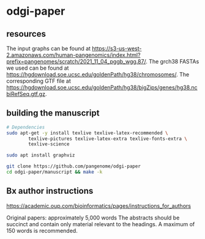# odgi-paper

## resources

The input graphs can be found at https://s3-us-west-2.amazonaws.com/human-pangenomics/index.html?prefix=pangenomes/scratch/2021_11_04_pggb_wgg.87/.
The grch38 FASTAs we used can be found at https://hgdownload.soe.ucsc.edu/goldenPath/hg38/chromosomes/.
The corresponding GTF file at https://hgdownload.soe.ucsc.edu/goldenPath/hg38/bigZips/genes/hg38.ncbiRefSeq.gtf.gz.

## building the manuscript

```bash
# Dependencies
sudo apt-get -y install texlive texlive-latex-recommended \
        texlive-pictures texlive-latex-extra texlive-fonts-extra \
        texlive-science

sudo apt install graphviz

git clone https://github.com/pangenome/odgi-paper
cd odgi-paper/manuscript && make -k
```

## Bx author instructions
https://academic.oup.com/bioinformatics/pages/instructions_for_authors

Original papers: approximately 5,000 words
The abstracts should be succinct and contain only material relevant to the headings. A maximum of 150 words is recommended.
